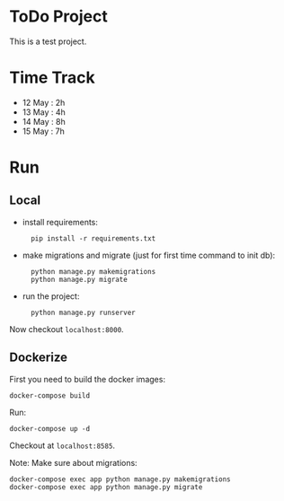 # ToDo Project
This is a test project.

# Time Track

- 12 May : 2h
- 13 May : 4h
- 14 May : 8h
- 15 May : 7h

# Run

## Local

- install requirements:

        pip install -r requirements.txt
- make migrations and migrate (just for first time command to init db):

        python manage.py makemigrations
        python manage.py migrate

- run the project:

        python manage.py runserver

Now checkout `localhost:8000`.

## Dockerize
First you need to build the docker images:

    docker-compose build

Run:

    docker-compose up -d

Checkout at `localhost:8585`.

Note: Make sure about migrations:

    docker-compose exec app python manage.py makemigrations
    docker-compose exec app python manage.py migrate

